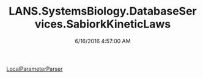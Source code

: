 ﻿---
title: LANS.SystemsBiology.DatabaseServices.SabiorkKineticLaws
date: 6/16/2016 4:57:00 AM
---

[LocalParameterParser](T-LANS.SystemsBiology.DatabaseServices.SabiorkKineticLaws.LocalParameterParser.html)
